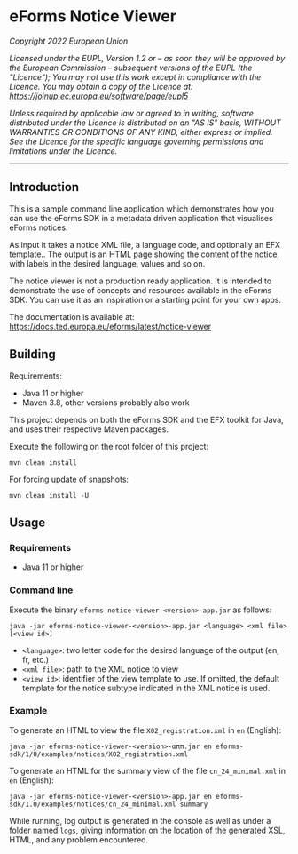 # eForms Notice Viewer


_Copyright 2022 European Union_

_Licensed under the EUPL, Version 1.2 or – as soon they will be approved by the European Commission –
subsequent versions of the EUPL (the "Licence");_
_You may not use this work except in compliance with the Licence._
_You may obtain a copy of the Licence at:_ 
_https://joinup.ec.europa.eu/software/page/eupl5_

_Unless required by applicable law or agreed to in writing, software distributed under the Licence is distributed on an "AS IS" basis, WITHOUT WARRANTIES OR CONDITIONS OF ANY KIND, either express or implied. See the Licence for the specific language governing permissions and limitations under the Licence._

---

## Introduction

This is a sample command line application which demonstrates how you can use the eForms SDK in a metadata driven application that visualises eForms notices.

As input it takes a notice XML file, a language code, and optionally an EFX template..
The output is an HTML page showing the content of the notice, with labels in the desired language, values and so on.

The notice viewer is not a production ready application. It is intended to demonstrate the use of concepts and resources available in the eForms SDK. You can use it as an inspiration or a starting point for your own apps.

The documentation is available at: https://docs.ted.europa.eu/eforms/latest/notice-viewer

## Building

Requirements:

* Java 11 or higher
* Maven 3.8, other versions probably also work

This project depends on both the eForms SDK and the EFX toolkit for Java, and uses their respective Maven packages.

Execute the following on the root folder of this project:

```
mvn clean install
```

For forcing update of snapshots:

```
mvn clean install -U
```

## Usage

### Requirements

* Java 11 or higher

### Command line

Execute the binary `eforms-notice-viewer-<version>-app.jar` as follows:

    java -jar eforms-notice-viewer-<version>-app.jar <language> <xml file> [<view id>]

- `<language>`: two letter code for the desired language of the output (en, fr, etc.)
- `<xml file>`: path to the XML notice to view
- `<view id>`: identifier of the view template to use. If omitted, the default template for the notice subtype indicated in the XML notice is used.

### Example

To generate an HTML to view the file `X02_registration.xml` in `en` (English):

```
java -jar eforms-notice-viewer-<version>-αππ.jar en eforms-sdk/1/0/examples/notices/X02_registration.xml
```

To generate an HTML for the summary view of the file `cn_24_minimal.xml` in `en` (English):

```
java -jar eforms-notice-viewer-<version>-app.jar en eforms-sdk/1.0/examples/notices/cn_24_minimal.xml summary
```

While running, log output is generated in the console as well as under a folder named `logs`, giving information on the location of the generated XSL, HTML, and any problem encountered.

